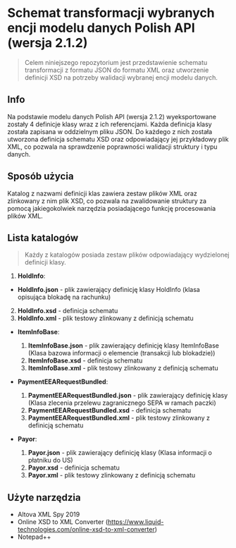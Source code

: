 # Schemat transformacji wybranych encji modelu danych Polish API (wersja 2.1.2)

> Celem niniejszego repozytorium jest przedstawienie schematu transformacji z formatu JSON do formatu XML oraz utworzenie definicji XSD na potrzeby walidacji wybranej encji modelu danych. 


## Info 
Na podstawie modelu danych Polish API (wersja 2.1.2) wyeksportowane zostały 4 definicje klasy wraz z ich referencjami. Każda definicja klasy została zapisana w oddzielnym pliku JSON. Do każdego z nich została utworzona definicja schematu XSD oraz odpowiadający jej przykładowy plik XML, co pozwala na sprawdzenie poprawności walidacji struktury i typu danych. 


## Sposób użycia
Katalog z nazwami definicji klas zawiera zestaw plików XML oraz zlinkowany z nim plik XSD, co pozwala na zwalidowanie struktury za pomocą jakiegokolwiek narzędzia posiadającego funkcję procesowania plików XML. 

## Lista katalogów 

> Każdy z katalogów posiada zestaw plików odpowiadający wydzielonej definicji klasy. 

1. **HoldInfo**:
  * **HoldInfo.json** - plik zawierający definicję klasy HoldInfo (klasa opisująca blokadę na rachunku)
  2. **HoldInfo.xsd** - definicja schematu  
  3. **HoldInfo.xml** - plik testowy zlinkowany z definicją schematu
  
  
* **ItemInfoBase**:
  1. **ItemInfoBase.json** - plik zawierający definicję klasy ItemInfoBase (Klasa bazowa informacji o elemencie (transakcji lub blokadzie))
  2. **ItemInfoBase.xsd** - definicja schematu
  3. **ItemInfoBase.xml** - plik testowy zlinkowany z definicją schematu
  
  
* **PaymentEEARequestBundled**:
  1. **PaymentEEARequestBundled.json** - plik zawierający definicję klasy (Klasa zlecenia przelewu zagranicznego SEPA w ramach paczki)
  2. **PaymentEEARequestBundled.xsd** - definicja schematu
  3. **PaymentEEARequestBundled.xml** - plik testowy zlinkowany z definicją schematu


* **Payor**:
  1. **Payor.json** - plik zawierający definicję klasy (Klasa informacji o płatniku do US)
  2. **Payor.xsd** - definicja schematu
  3. **Payor.xml** - plik testowy zlinkowany z definicją schematu


## Użyte narzędzia

* Altova XML Spy 2019
* Online XSD to XML Converter (https://www.liquid-technologies.com/online-xsd-to-xml-converter)
* Notepad++


